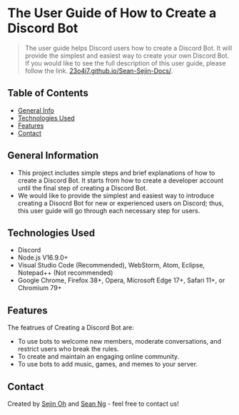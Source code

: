# The User Guide of How to Create a Discord Bot
> The user guide helps Discord users how to create a Discord Bot. It will provide the simplest and easiest way to create your own Discord Bot. If you would like to see the full description of this user guide, please follow the link.
> [23o4i7.github.io/Sean-Sejin-Docs/](https://www.example.com).

## Table of Contents
* [General Info](#general-information)
* [Technologies Used](#technologies-used)
* [Features](#features)
* [Contact](#contact)


## General Information
- This project includes simple steps and brief explanations of how to create a Discord Bot. It starts from how to create a developer account until the final step of creating a Discord Bot.
- We would like to provide the simplest and easiest way to introduce creating a Disocrd Bot for new or experienced users on Discord; thus, this user guide will go through each necessary step for users.


## Technologies Used
- Discord
- Node.js V16.9.0+ 
- Visual Studio Code (Recommended), WebStorm, Atom, Eclipse, Notepad++ (Not recommended)
- Google Chrome, Firefox 38+, Opera, Microsoft Edge 17+, Safari 11+, or Chromium 79+


## Features
The featrues of Creating a Discord Bot are:
- To use bots to welcome new members, moderate conversations, and restrict users who break the rules.
- To create and maintain an engaging online community. 
- To use bots to add music, games, and memes to your server.


## Contact
Created by [Sejin Oh](soh52@my.bcit.ca) and [Sean Ng](sng184@my.bcit.ca) - feel free to contact us!



